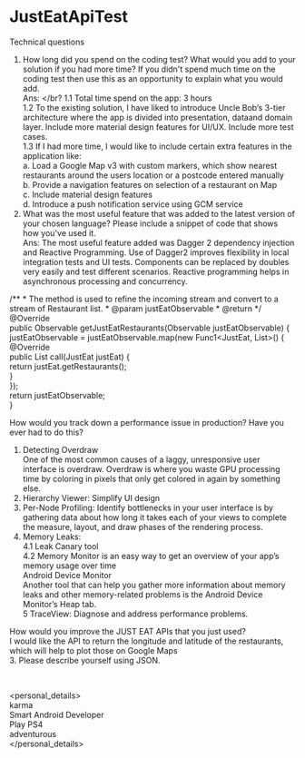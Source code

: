# JustEatApiTest

Technical questions </br>
1.	How long did you spend on the coding test? What would you add to your solution if you had more time? If you didn't spend much time on the coding test then use this as an opportunity to explain what you would add.</br>
Ans: </br?
1.1	Total time spend on the app: 3 hours</br>
1.2	To the existing solution, I have liked to introduce Uncle Bob’s 3-tier architecture where the app is divided into presentation, dataand domain layer. Include more material design features for UI/UX. Include more test cases.</br>
1.3 If I had more time, I would like to include certain extra features in the application like:</br>
a. Load a Google Map v3 with custom markers, which show nearest restaurants around the users location or a postcode entered manually</br>
b. Provide a navigation features on selection of a restaurant on Map</br>
c. Include material design features</br>
d. Introduce a push notification service using GCM service</br>
2.	What was the most useful feature that was added to the latest version of your chosen language? Please include a snippet of code that shows how you've used it.</br>
Ans: The most useful feature added was Dagger 2 dependency injection and Reactive Programming. Use of Dagger2 improves flexibility in local integration tests and UI tests. Components can be replaced by doubles very easily and test different scenarios. Reactive programming helps in asynchronous processing and concurrency. </br>
    
/**
     * The method is used to refine the incoming stream and convert to a stream of Restaurant list.
     * @param justEatObservable
     * @return
     */</br>
    @Override</br>
    public Observable getJustEatRestaurants(Observable justEatObservable) {</br>
        justEatObservable = justEatObservable.map(new Func1<JustEat, List<Restaurant>>() {</br>
            @Override</br>
            public List<Restaurant> call(JustEat justEat) {</br>
                return justEat.getRestaurants();</br>
            }</br>
        });</br>
        return justEatObservable;</br>
    }  </br>

How would you track down a performance issue in production? Have you ever had to do this?</br>
1. Detecting Overdraw</br>
 One of the most common causes of a laggy, unresponsive user interface is overdraw. Overdraw is where you waste GPU processing time by coloring in pixels that only get colored in again by something else.</br>
2. Hierarchy Viewer: Simplify UI design</br>
3. Per-Node Profiling: Identify bottlenecks in your user interface is by gathering data about how long it takes each of your views to complete the measure, layout, and draw phases of the rendering process.</br>
4. Memory Leaks:</br>
 4.1 Leak Canary tool</br>
4.2 Memory Monitor is an easy way to get an overview of your app’s memory usage over time</br>
Android Device Monitor</br>
Another tool that can help you gather more information about memory leaks and other memory-related problems is the Android Device Monitor’s Heap tab.</br>
5 TraceView: Diagnose and address performance problems.</br>

How would you improve the JUST EAT APIs that you just used?</br>
I would like the API to return the longitude and latitude of the restaurants, which will help to plot those on Google Maps </br>
3.	Please describe yourself using JSON.</br>
<?xml version="1.0" encoding="utf-8"?></br>
<personal_details></br>
<name>karma</name></br>
<profession>Smart Android Developer</profession></br>
<hobby>Play PS4</hobby></br>
<personality>adventurous</personality></br>
</personal_details></br>



